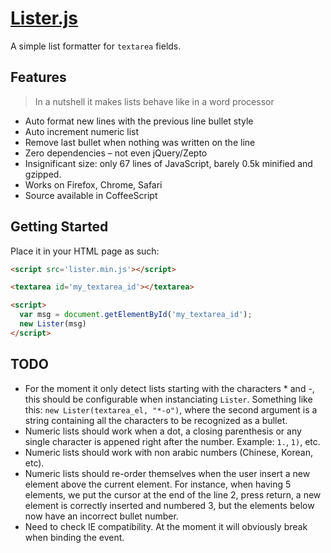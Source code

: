 # [Lister.js](http://github.com/nepsilon/listerjs)

A simple list formatter for `textarea` fields.

## Features

> In a nutshell it makes lists behave like in a word processor

* Auto format new lines with the previous line bullet style
* Auto increment numeric list
* Remove last bullet when nothing was written on the line
* Zero dependencies &ndash; not even jQuery/Zepto
* Insignificant size: only 67 lines of JavaScript, barely 0.5k minified and gzipped.
* Works on Firefox, Chrome, Safari
* Source available in CoffeeScript

## Getting Started

Place it in your HTML page as such:

```html
<script src='lister.min.js'></script>

<textarea id='my_textarea_id'></textarea>

<script>
  var msg = document.getElementById('my_textarea_id');
  new Lister(msg)
</script>
```

## TODO

* For the moment it only detect lists starting with the characters * and -, this should be configurable when instanciating `Lister`. Something like this: `new Lister(textarea_el, "*-o")`, where the second argument is a string containing all the characters to be recognized as a bullet.
* Numeric lists should work when a dot, a closing parenthesis or any single character is appened right after the number. Example: `1.`, `1)`, etc.
* Numeric lists should work with non arabic numbers (Chinese, Korean, etc).
* Numeric lists should re-order themselves when the user insert a new element above the current element. For instance, when having 5 elements, we put the cursor at the end of the line 2, press return, a new element is correctly inserted and numbered 3, but the elements below now have an incorrect bullet number.
* Need to check IE compatibility. At the moment it will obviously break when binding the event.
